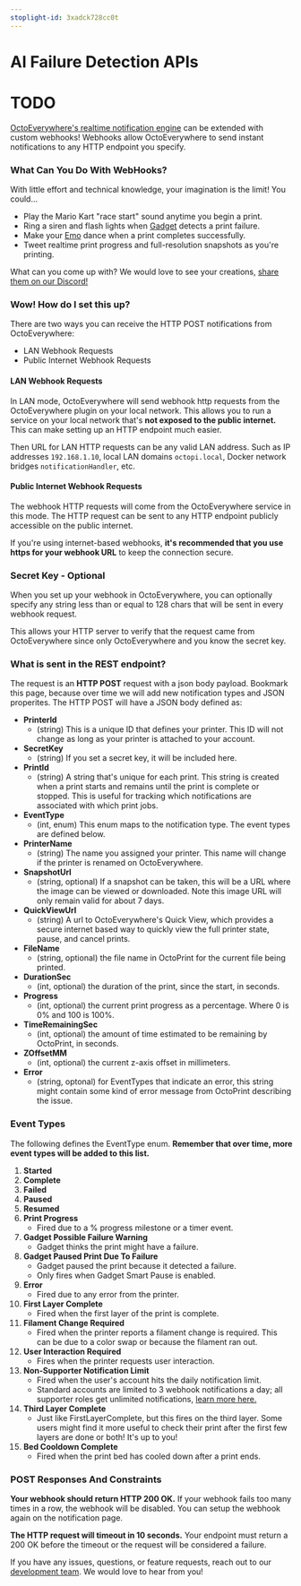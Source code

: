 ```yaml
---
stoplight-id: 3xadck728cc0t
---
```


# AI Failure Detection APIs

# TODO

[OctoEverywhere's realtime notification engine](https://octoeverywhere.com/notifications?source=devdocs_webhook&handler=webhook) can be extended with custom webhooks! Webhooks allow OctoEverywhere to send instant notifications to any HTTP endpoint you specify. 

### What Can You Do With WebHooks?

With little effort and technical knowledge, your imagination is the limit! You could...

- Play the Mario Kart "race start" sound anytime you begin a print.
- Ring a siren and flash lights when [Gadget](https://octoeverywhere.com/gadget) detects a print failure.
- Make your [Emo](https://living.ai/emo/) dance when a print completes successfully.
- Tweet realtime print progress and full-resolution snapshots as you're printing.

What can you come up with? We would love to see your creations, [share them on our Discord!](https://discord.gg/octoeverywhere-797933815812980797)

### Wow! How do I set this up?

There are two ways you can receive the  HTTP POST notifications from OctoEverywhere:

- LAN Webhook Requests
- Public Internet Webhook Requests

#### LAN Webhook Requests

In LAN mode, OctoEverywhere will send webhook http requests from the OctoEverywhere plugin on your local network. This allows you to run a service on your local network that's **not exposed to the public internet.** This can make setting up an HTTP endpoint much easier.

Then URL for LAN HTTP requests can be any valid LAN address. Such as IP addresses `192.168.1.10`, local LAN domains `octopi.local`, Docker network bridges `notificationHandler`, etc.

#### Public Internet Webhook Requests

The webhook HTTP requests will come from the OctoEverywhere service in this mode. The HTTP request can be sent to any HTTP endpoint publicly accessible on the public internet.

If you're using internet-based webhooks, **it's recommended that you use https for your webhook URL** to keep the connection secure.

### Secret Key - Optional

When you set up your webhook in OctoEverywhere, you can optionally specify any string less than or equal to 128 chars that will be sent in every webhook request.

This allows your HTTP server to verify that the request came from OctoEverywhere since only OctoEverywhere and you know the secret key.


### What is sent in the REST endpoint?

The request is an **HTTP POST** request with a json body payload. Bookmark this page, because over time we will add new notification types and JSON properites. The HTTP POST will have a JSON body defined as:

- **PrinterId**
  - (string) This is a unique ID that defines your printer. This ID will not change as long as your printer is attached to your account.
- **SecretKey**
  - (string) If you set a secret key, it will be included here.
- **PrintId**
  - (string) A string that's unique for each print. This string is created when a print starts and remains until the print is complete or stopped. This is useful for tracking which notifications are associated with which print jobs.
- **EventType**
	- (int, enum) This enum maps to the notification type. The event types are defined below.
- **PrinterName**
  - (string) The name you assigned your printer. This name will change if the printer is renamed on OctoEverywhere.
- **SnapshotUrl**
	- (string, optional) If a snapshot can be taken, this will be a URL where the image can be viewed or downloaded. Note this image URL will only remain valid for about 7 days.
- **QuickViewUrl**
  - (string) A url to OctoEverywhere's Quick View, which provides a secure internet based way to quickly view the full printer state, pause, and cancel prints.
- **FileName**
	- (string, optional) the file name in OctoPrint for the current file being printed.
- **DurationSec**
	- (int, optional) the duration of the print, since the start, in seconds.
- **Progress**
	- (int, optional) the current print progress as a percentage. Where 0 is 0% and 100 is 100%.
- **TimeRemainingSec**
	- (int, optional) the amount of time estimated to be remaining by OctoPrint, in seconds.
- **ZOffsetMM**
	- (int, optional) the current z-axis offset in millimeters.
- **Error**
	- (string, optonal) for EventTypes that indicate an error, this string might contain some kind of error message from OctoPrint describing the issue.

### Event Types

The following defines the EventType enum. **Remember that over time, more event types will be added to this list.**

1. **Started**
2. **Complete**
3. **Failed**
4. **Paused**
5. **Resumed**
6. **Print Progress**
    - Fired due to a % progress milestone or a timer event.
7. **Gadget Possible Failure Warning**
    - Gadget thinks the print might have a failure.
8. **Gadget Paused Print Due To Failure**
    - Gadget paused the print because it detected a failure.
    - Only fires when Gadget Smart Pause is enabled.
9. **Error**
    - Fired due to any error from the printer.
10. **First Layer Complete**
    - Fired when the first layer of the print is complete.
11. **Filament Change Required**
    - Fired when the printer reports a filament change is required. This can be due to a color swap or because the filament ran out.
12. **User Interaction Required**
    - Fires when the printer requests user interaction.
13. **Non-Supporter Notification Limit**
    - Fired when the user's account hits the daily notification limit.
    - Standard accounts are limited to 3 webhook notifications a day; all supporter roles get unlimited notifications, [learn more here.](https://octoeverywhere.com/supporter?source=web_hook_dev_doc)
14. **Third Layer Complete**
    - Just like FirstLayerComplete, but this fires on the third layer. Some users might find it more useful to check their print after the first few layers are done or both! It's up to you!
15. **Bed Cooldown Complete**
    - Fired when the print bed has cooled down after a print ends.


### POST Responses And Constraints

**Your webhook should return HTTP 200 OK.** If your webhook fails too many times in a row, the webhook will be disabled. You can setup the webhook again on the notification page.

**The HTTP request will timeout in 10 seconds.** Your endpoint must return a 200 OK before the timeout or the request will be considered a failure.

If you have any issues, questions, or feature requests, reach out to our [development team](https://octoeverywhere.com/support). We would love to hear from you!